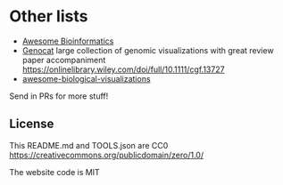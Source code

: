 # Other lists

- [Awesome Bioinformatics](https://github.com/danielecook/Awesome-Bioinformatics)
- [Genocat](http://genocat.tools/) large collection of genomic visualizations with great review paper accompaniment https://onlinelibrary.wiley.com/doi/full/10.1111/cgf.13727
- [awesome-biological-visualizations](https://github.com/keller-mark/awesome-biological-visualizations)

Send in PRs for more stuff!

## License

This README.md and TOOLS.json are CC0
https://creativecommons.org/publicdomain/zero/1.0/

The website code is MIT
